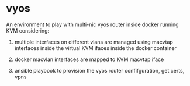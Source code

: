 # vyos

An environment to play with multi-nic vyos router inside docker running KVM considering:

1) multiple interfaces on different vlans are managed using macvtap interfaces inside the virtual KVM ifaces inside the docker container 

2) docker macvlan interfaces are mapped to KVM macvtap iface 

3) ansible playbook to provision the vyos router confifguration, get certs, vpns
